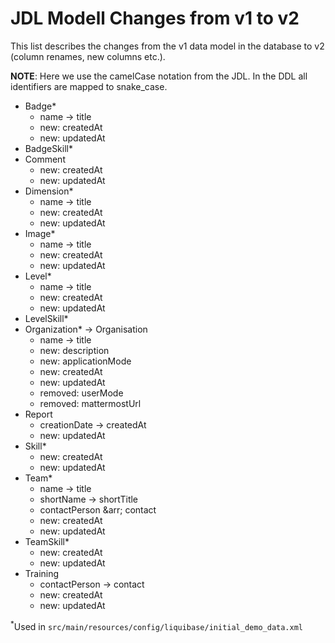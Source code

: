 # JDL Modell Changes from v1 to v2

This list describes the changes from the v1 data model in the database to v2 (column renames, new columns etc.).

**NOTE**: Here we use the camelCase notation from the JDL. In the DDL all identifiers are mapped to snake_case.

- Badge* 
    - name &rarr; title
    - new: createdAt
    - new: updatedAt 
- BadgeSkill*
- Comment
    - new: createdAt
    - new: updatedAt
- Dimension*
    - name &rarr; title
    - new: createdAt
    - new: updatedAt
- Image*
    - name &rarr; title
    - new: createdAt
    - new: updatedAt
- Level*
    - name &rarr; title
    - new: createdAt
    - new: updatedAt
- LevelSkill*
- Organization* -> Organisation
    - name &rarr; title
    - new: description
    - new: applicationMode
    - new: createdAt
    - new: updatedAt
    - removed: userMode
    - removed: mattermostUrl
- Report
    - creationDate -> createdAt
    - new: updatedAt
- Skill*
    - new: createdAt
    - new: updatedAt
- Team*
    - name &rarr; title
    - shortName &rarr; shortTitle
    - contactPerson &arr; contact
    - new: createdAt
    - new: updatedAt
- TeamSkill*
    - new: createdAt
    - new: updatedAt
- Training
    - contactPerson &rarr; contact
    - new: createdAt
    - new: updatedAt

<sup>*</sup>Used in `src/main/resources/config/liquibase/initial_demo_data.xml`

